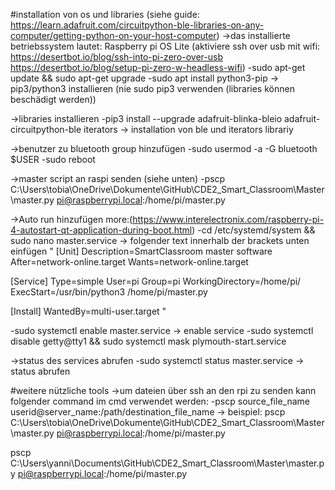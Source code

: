 #installation von os und libraries (siehe guide: https://learn.adafruit.com/circuitpython-ble-libraries-on-any-computer/getting-python-on-your-host-computer)
->das installierte betriebssystem lautet: Raspberry pi OS Lite (aktiviere ssh over usb mit wifi: https://desertbot.io/blog/ssh-into-pi-zero-over-usb https://desertbot.io/blog/setup-pi-zero-w-headless-wifi)
-sudo apt-get update && sudo apt-get upgrade
-sudo apt install python3-pip -> pip3/python3 installieren (nie sudo pip3 verwenden (libraries können beschädigt werden))

->libraries installieren
-pip3 install --upgrade adafruit-blinka-bleio adafruit-circuitpython-ble iterators -> installation von ble und iterators librariy

->benutzer zu bluetooth group hinzufügen
-sudo usermod -a -G bluetooth $USER
-sudo reboot

->master script an raspi senden (siehe unten)
-pscp C:\Users\tobia\OneDrive\Dokumente\GitHub\CDE2_Smart_Classroom\Master\master.py pi@raspberrypi.local:/home/pi/master.py

->Auto run hinzufügen more:(https://www.interelectronix.com/raspberry-pi-4-autostart-qt-application-during-boot.html)
-cd /etc/systemd/system && sudo nano master.service -> folgender text innerhalb der brackets unten einfügen
"
[Unit]
Description=SmartClassroom master software
After=network-online.target
Wants=network-online.target

[Service]
Type=simple
User=pi
Group=pi
WorkingDirectory=/home/pi/
ExecStart=/usr/bin/python3 /home/pi/master.py

[Install]
WantedBy=multi-user.target
"

-sudo systemctl enable master.service -> enable service
-sudo systemctl disable getty@tty1 && sudo systemctl mask plymouth-start.service

->status des services abrufen
-sudo systemctl status master.service -> status abrufen




#weitere nützliche tools
->um dateien über ssh an den rpi zu senden kann folgender command im cmd verwendet werden:
-pscp source_file_name userid@server_name:/path/destination_file_name -> beispiel: pscp C:\Users\tobia\OneDrive\Dokumente\GitHub\CDE2_Smart_Classroom\Master\master.py pi@raspberrypi.local:/home/pi/master.py

pscp C:\Users\yanni\Documents\GitHub\CDE2_Smart_Classroom\Master\master.py pi@raspberrypi.local:/home/pi/master.py